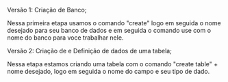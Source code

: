 Versão 1: Criação de Banco;

Nessa primeira etapa usamos o comando "create" logo em seguida o nome desejado para seu banco de dados e 
em seguida o comando use com o nome do banco para voce trabalhar nele.

Versão 2: Criação de  e Definição de dados de uma tabela;

Nessa etapa estamos criando uma tabela com o comando "create table" + nome desejado, logo em seguida o nome do campo
e seu tipo de dado.



